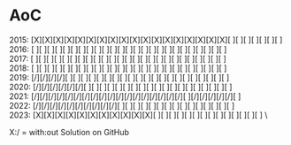 # AoC

2015: [X][X][X][X][X][X][X][X][X][X][X][X][X][X][X][X][X][X][ ][ ][ ][ ][ ][ ][ ] \
2016: [ ][ ][ ][ ][ ][ ][ ][ ][ ][ ][ ][ ][ ][ ][ ][ ][ ][ ][ ][ ][ ][ ][ ][ ][ ] \
2017: [ ][ ][ ][ ][ ][ ][ ][ ][ ][ ][ ][ ][ ][ ][ ][ ][ ][ ][ ][ ][ ][ ][ ][ ][ ] \
2018: [ ][ ][ ][ ][ ][ ][ ][ ][ ][ ][ ][ ][ ][ ][ ][ ][ ][ ][ ][ ][ ][ ][ ][ ][ ] \
2019: [/][/][/][/][ ][ ][ ][ ][ ][ ][ ][ ][ ][ ][ ][ ][ ][ ][ ][ ][ ][ ][ ][ ][ ] \
2020: [/][/][/][/][/][/][ ][ ][ ][ ][ ][ ][ ][ ][ ][ ][ ][ ][ ][ ][ ][ ][ ][ ][ ] \
2021: [/][/][/][/][/][/][/][/][/][/][/][/][/][/][/][/][/][/][ ][/][/][/][/][/][ ] \
2022: [/][/][/][/][/][/][/][/][/][/][ ][ ][ ][ ][ ][ ][ ][ ][ ][ ][ ][ ][ ][ ][ ] \
2023: [X][X][X][X][X][X][X][X][X][X][X][ ][ ][ ][ ][ ][ ][ ][ ][ ][ ][ ][ ][ ][ ] \

X:/ = with:out Solution on GitHub
